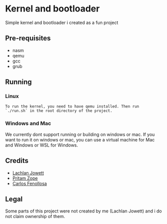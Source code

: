 # Kernel and bootloader
 Simple kernel and bootloader i created as a fun project

## Pre-requisites
- nasm
- qemu
- gcc
- grub

## Running

### Linux
    To run the kernel, you need to have qemu installed. Then run `./run.sh` in the root directory of the project.

### Windows and Mac

We currently dont support running or building on windows or mac. If you want to run it on windows or mac, you can use a virtual machine for Mac and Windows or WSL for Windows.

## Credits
- [Lachlan Jowett](https://github.com/lochyj)
- [Pritam Zope](https://www.codeproject.com/Articles/1225196/Create-Your-Own-Kernel-In-C-2)
- [Carlos Fenollosa](https://github.com/cfenollosa/os-tutorial)

## Legal

Some parts of this project were not created by me (Lachlan Jowett) and i do not claim ownership of them.